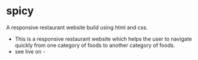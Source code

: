 # spicy
A responsive restaurant website build using html and css. 
- This is a responsive restaurant website which helps the user to navigate quickly from one category of foods to another category of foods.
- see live on -
